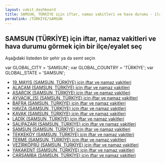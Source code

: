 ```yaml
---
layout: vakit_dashboard
title: SAMSUN, TÜRKİYE için iftar, namaz vakitleri ve hava durumu - ilçe/eyalet seç
permalink: /TÜRKİYE/SAMSUN
---
```


## SAMSUN (TÜRKİYE) için iftar, namaz vakitleri ve hava durumu  görmek için bir ilçe/eyalet seç

Aşağıdaki listeden bir şehir ya da semt seçin



  var GLOBAL_CITY = 'SAMSUN';
  var GLOBAL_COUNTRY = 'TÜRKİYE';
  var GLOBAL_STATE = 'SAMSUN';
* [19_MAYIS (SAMSUN, TÜRKİYE) için iftar ve namaz vakitleri](/TÜRKİYE/SAMSUN/19_MAYIS)
* [ALAÇAM (SAMSUN, TÜRKİYE) için iftar ve namaz vakitleri](/TÜRKİYE/SAMSUN/ALAÇAM)
* [ASARCIK (SAMSUN, TÜRKİYE) için iftar ve namaz vakitleri](/TÜRKİYE/SAMSUN/ASARCIK)
* [AYVACIK_(S) (SAMSUN, TÜRKİYE) için iftar ve namaz vakitleri](/TÜRKİYE/SAMSUN/AYVACIK_(S))
* [BAFRA (SAMSUN, TÜRKİYE) için iftar ve namaz vakitleri](/TÜRKİYE/SAMSUN/BAFRA)
* [HAVZA (SAMSUN, TÜRKİYE) için iftar ve namaz vakitleri](/TÜRKİYE/SAMSUN/HAVZA)
* [KAVAK (SAMSUN, TÜRKİYE) için iftar ve namaz vakitleri](/TÜRKİYE/SAMSUN/KAVAK)
* [LADİK (SAMSUN, TÜRKİYE) için iftar ve namaz vakitleri](/TÜRKİYE/SAMSUN/LADİK)
* [SALIPAZARI (SAMSUN, TÜRKİYE) için iftar ve namaz vakitleri](/TÜRKİYE/SAMSUN/SALIPAZARI)
* [SAMSUN (SAMSUN, TÜRKİYE) için iftar ve namaz vakitleri](/TÜRKİYE/SAMSUN/SAMSUN)
* [TEKKEKÖY (SAMSUN, TÜRKİYE) için iftar ve namaz vakitleri](/TÜRKİYE/SAMSUN/TEKKEKÖY)
* [TERME (SAMSUN, TÜRKİYE) için iftar ve namaz vakitleri](/TÜRKİYE/SAMSUN/TERME)
* [VEZİRKÖPRÜ (SAMSUN, TÜRKİYE) için iftar ve namaz vakitleri](/TÜRKİYE/SAMSUN/VEZİRKÖPRÜ)
* [YAKAKENT (SAMSUN, TÜRKİYE) için iftar ve namaz vakitleri](/TÜRKİYE/SAMSUN/YAKAKENT)
* [ÇARŞAMBA (SAMSUN, TÜRKİYE) için iftar ve namaz vakitleri](/TÜRKİYE/SAMSUN/ÇARŞAMBA)
</script>
<script type="text/javascript">